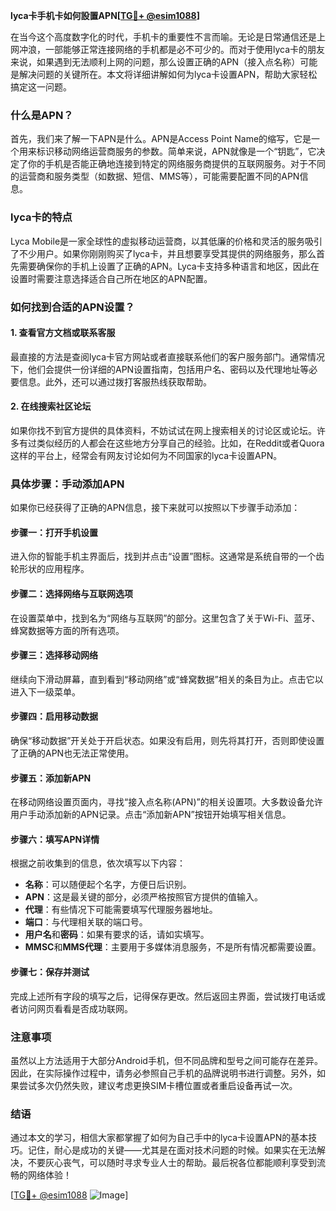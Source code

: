 **lyca卡手机卡如何設置APN[[TG💪+ @esim1088](https://t.me/s/esim1088)]**

在当今这个高度数字化的时代，手机卡的重要性不言而喻。无论是日常通信还是上网冲浪，一部能够正常连接网络的手机都是必不可少的。而对于使用lyca卡的朋友来说，如果遇到无法顺利上网的问题，那么设置正确的APN（接入点名称）可能是解决问题的关键所在。本文将详细讲解如何为lyca卡设置APN，帮助大家轻松搞定这一问题。

### 什么是APN？

首先，我们来了解一下APN是什么。APN是Access Point Name的缩写，它是一个用来标识移动网络运营商服务的参数。简单来说，APN就像是一个“钥匙”，它决定了你的手机是否能正确地连接到特定的网络服务商提供的互联网服务。对于不同的运营商和服务类型（如数据、短信、MMS等），可能需要配置不同的APN信息。

### lyca卡的特点

Lyca Mobile是一家全球性的虚拟移动运营商，以其低廉的价格和灵活的服务吸引了不少用户。如果你刚刚购买了lyca卡，并且想要享受其提供的网络服务，那么首先需要确保你的手机上设置了正确的APN。Lyca卡支持多种语言和地区，因此在设置时需要注意选择适合自己所在地区的APN配置。

### 如何找到合适的APN设置？

#### 1. 查看官方文档或联系客服

最直接的方法是查阅lyca卡官方网站或者直接联系他们的客户服务部门。通常情况下，他们会提供一份详细的APN设置指南，包括用户名、密码以及代理地址等必要信息。此外，还可以通过拨打客服热线获取帮助。

#### 2. 在线搜索社区论坛

如果你找不到官方提供的具体资料，不妨试试在网上搜索相关的讨论区或论坛。许多有过类似经历的人都会在这些地方分享自己的经验。比如，在Reddit或者Quora这样的平台上，经常会有网友讨论如何为不同国家的lyca卡设置APN。

### 具体步骤：手动添加APN

如果你已经获得了正确的APN信息，接下来就可以按照以下步骤手动添加：

#### 步骤一：打开手机设置
进入你的智能手机主界面后，找到并点击“设置”图标。这通常是系统自带的一个齿轮形状的应用程序。

#### 步骤二：选择网络与互联网选项
在设置菜单中，找到名为“网络与互联网”的部分。这里包含了关于Wi-Fi、蓝牙、蜂窝数据等方面的所有选项。

#### 步骤三：选择移动网络
继续向下滑动屏幕，直到看到“移动网络”或“蜂窝数据”相关的条目为止。点击它以进入下一级菜单。

#### 步骤四：启用移动数据
确保“移动数据”开关处于开启状态。如果没有启用，则先将其打开，否则即使设置了正确的APN也无法正常使用。

#### 步骤五：添加新APN
在移动网络设置页面内，寻找“接入点名称(APN)”的相关设置项。大多数设备允许用户手动添加新的APN记录。点击“添加新APN”按钮开始填写相关信息。

#### 步骤六：填写APN详情
根据之前收集到的信息，依次填写以下内容：
- **名称**：可以随便起个名字，方便日后识别。
- **APN**：这是最关键的部分，必须严格按照官方提供的值输入。
- **代理**：有些情况下可能需要填写代理服务器地址。
- **端口**：与代理相关联的端口号。
- **用户名**和**密码**：如果有要求的话，请如实填写。
- **MMSC**和**MMS代理**：主要用于多媒体消息服务，不是所有情况都需要设置。

#### 步骤七：保存并测试
完成上述所有字段的填写之后，记得保存更改。然后返回主界面，尝试拨打电话或者访问网页看看是否成功联网。

### 注意事项

虽然以上方法适用于大部分Android手机，但不同品牌和型号之间可能存在差异。因此，在实际操作过程中，请务必参照自己手机的品牌说明书进行调整。另外，如果尝试多次仍然失败，建议考虑更换SIM卡槽位置或者重启设备再试一次。

### 结语

通过本文的学习，相信大家都掌握了如何为自己手中的lyca卡设置APN的基本技巧。记住，耐心是成功的关键——尤其是在面对技术问题的时候。如果实在无法解决，不要灰心丧气，可以随时寻求专业人士的帮助。最后祝各位都能顺利享受到流畅的网络体验！

[[TG💪+ @esim1088](https://t.me/s/esim1088) ![Image](https://i.postimg.cc/4NQfJmqS/Snipaste-2025-05-13-00-14-12.png)]